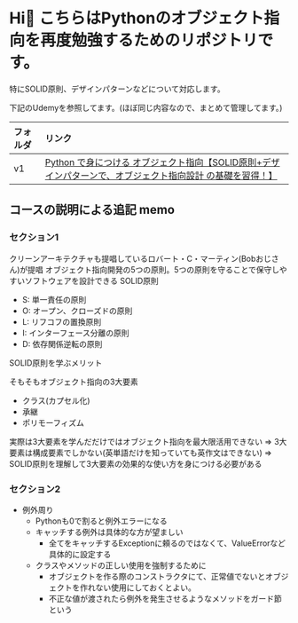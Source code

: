 # Hi👋 こちらはPythonのオブジェクト指向を再度勉強するためのリポジトリです。

特にSOLID原則、デザインパターンなどについて対応します。

下記のUdemyを参照してます。(ほぼ同じ内容なので、まとめて管理してます。)

| フォルダ | リンク |
|:-----------|:------------|
| v1       | [Python で身につける オブジェクト指向【SOLID原則+デザインパターンで、オブジェクト指向設計 の基礎を習得！】](https://www.udemy.com/course/python-solid-design-pattern/)  |


## コースの説明による追記 memo

### セクション1
クリーンアーキテクチャも提唱しているロバート・C・マーティン(Bobおじさん)が提唱
オブジェクト指向開発の5つの原則。5つの原則を守ることで保守しやすいソフトウェアを設計できる
SOLID原則
- S: 単一責任の原則
- O: オープン、クローズドの原則
- L: リフコフの置換原則
- I: インターフェース分離の原則
- D: 依存関係逆転の原則

SOLID原則を学ぶメリット

そもそもオブジェクト指向の3大要素
- クラス(カプセル化)
- 承継
- ポリモーフィズム

実際は3大要素を学んだだけではオブジェクト指向を最大限活用できない
=> 3大要素は構成要素でしかない(英単語だけを知っていても英作文はできない)
=> SOLID原則を理解して3大要素の効果的な使い方を身につける必要がある


### セクション2
- 例外周り
  - Pythonも0で割ると例外エラーになる
  - キャッチする例外は具体的な方が望ましい
    - 全てをキャッチするExceptionに頼るのではなくて、ValueErrorなど具体的に設定する
  - クラスやメソッドの正しい使用を強制するために
    - オブジェクトを作る際のコンストラクタにて、正常値でないとオブジェクトを作れない使用にしておくとよい。
    - 不正な値が渡されたら例外を発生させるようなメソッドをガード節という